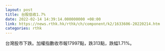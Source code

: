 ```yaml
---
layout: post
title: 台股低收1.7%
date: 2022-02-14 14:39:14.000000000 +08:00
link: https://news.rthk.hk/rthk/ch/component/k2/1633606-20220214.htm
categories: rthk
---
```


台灣股市下跌。加權指數收市報17997點，跌313點，跌幅1.71%。
